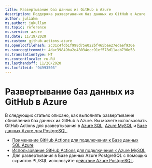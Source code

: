 ```yaml
---
title: Развертывание баз данных из GitHub в Azure
description: Поддержка развертывания баз данных из GitHub в Azure
author: juliakm
ms.author: jukullam
ms.topic: reference
ms.service: azure
ms.date: 11/19/2020
ms.custom: github-actions-azure
ms.openlocfilehash: 2c31c4fdb1f998d75e022bf465bae27edaef930e
ms.sourcegitcommit: 4dac39849ba2e48034ecc91ef578d11aab796e58
ms.translationtype: HT
ms.contentlocale: ru-RU
ms.lasthandoff: 11/20/2020
ms.locfileid: "94993503"
---
```

# <a name="deploy-databases-from-github-to-azure"></a>Развертывание баз данных из GitHub в Azure

В следующих статьях описано, как выполнять развертывание обновлений баз данных из GitHub в Azure. Вы можете использовать GitHub Actions для развертывания в [Azure SQL](/azure/azure-sql/), [Azure MySQL](/azure/mysql/) и [Базе данных Azure для PostgreSQL](/azure/postgresql/).

- [Применение GitHub Actions для подключения к Базе данных SQL Azure](/azure/azure-sql/database/connect-github-actions-sql-db)
- [Использование GitHub Actions для подключения к Azure MySQL](/azure/mysql/quickstart-mysql-github-actions)
- Для развертывания в Базе данных Azure PostgreSQL с помощью скриптов PL/SQL используйте [действие Azure PostgreSQL](https://github.com/Azure/postgresql).
